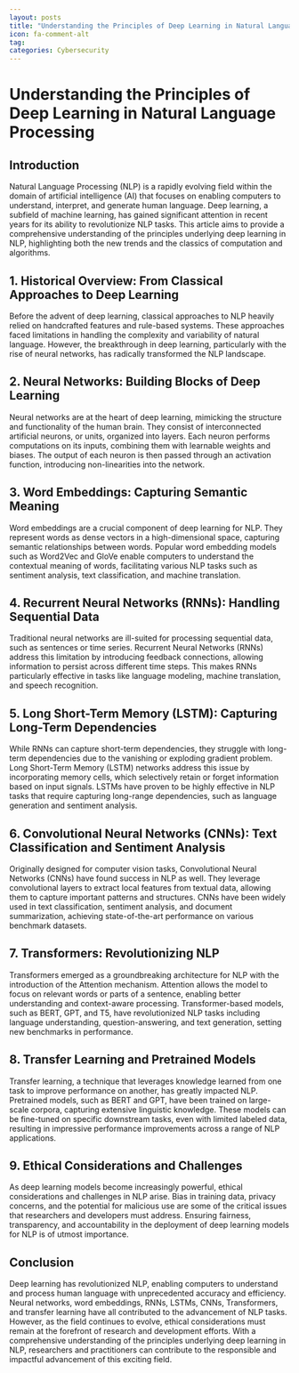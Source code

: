 ```yaml
---
layout: posts
title: "Understanding the Principles of Deep Learning in Natural Language Processing"
icon: fa-comment-alt
tag:      
categories: Cybersecurity
---
```



# Understanding the Principles of Deep Learning in Natural Language Processing

## Introduction

Natural Language Processing (NLP) is a rapidly evolving field within the domain of artificial intelligence (AI) that focuses on enabling computers to understand, interpret, and generate human language. Deep learning, a subfield of machine learning, has gained significant attention in recent years for its ability to revolutionize NLP tasks. This article aims to provide a comprehensive understanding of the principles underlying deep learning in NLP, highlighting both the new trends and the classics of computation and algorithms.

## 1. Historical Overview: From Classical Approaches to Deep Learning

Before the advent of deep learning, classical approaches to NLP heavily relied on handcrafted features and rule-based systems. These approaches faced limitations in handling the complexity and variability of natural language. However, the breakthrough in deep learning, particularly with the rise of neural networks, has radically transformed the NLP landscape.

## 2. Neural Networks: Building Blocks of Deep Learning

Neural networks are at the heart of deep learning, mimicking the structure and functionality of the human brain. They consist of interconnected artificial neurons, or units, organized into layers. Each neuron performs computations on its inputs, combining them with learnable weights and biases. The output of each neuron is then passed through an activation function, introducing non-linearities into the network.

## 3. Word Embeddings: Capturing Semantic Meaning

Word embeddings are a crucial component of deep learning for NLP. They represent words as dense vectors in a high-dimensional space, capturing semantic relationships between words. Popular word embedding models such as Word2Vec and GloVe enable computers to understand the contextual meaning of words, facilitating various NLP tasks such as sentiment analysis, text classification, and machine translation.

## 4. Recurrent Neural Networks (RNNs): Handling Sequential Data

Traditional neural networks are ill-suited for processing sequential data, such as sentences or time series. Recurrent Neural Networks (RNNs) address this limitation by introducing feedback connections, allowing information to persist across different time steps. This makes RNNs particularly effective in tasks like language modeling, machine translation, and speech recognition.

## 5. Long Short-Term Memory (LSTM): Capturing Long-Term Dependencies

While RNNs can capture short-term dependencies, they struggle with long-term dependencies due to the vanishing or exploding gradient problem. Long Short-Term Memory (LSTM) networks address this issue by incorporating memory cells, which selectively retain or forget information based on input signals. LSTMs have proven to be highly effective in NLP tasks that require capturing long-range dependencies, such as language generation and sentiment analysis.

## 6. Convolutional Neural Networks (CNNs): Text Classification and Sentiment Analysis

Originally designed for computer vision tasks, Convolutional Neural Networks (CNNs) have found success in NLP as well. They leverage convolutional layers to extract local features from textual data, allowing them to capture important patterns and structures. CNNs have been widely used in text classification, sentiment analysis, and document summarization, achieving state-of-the-art performance on various benchmark datasets.

## 7. Transformers: Revolutionizing NLP

Transformers emerged as a groundbreaking architecture for NLP with the introduction of the Attention mechanism. Attention allows the model to focus on relevant words or parts of a sentence, enabling better understanding and context-aware processing. Transformer-based models, such as BERT, GPT, and T5, have revolutionized NLP tasks including language understanding, question-answering, and text generation, setting new benchmarks in performance.

## 8. Transfer Learning and Pretrained Models

Transfer learning, a technique that leverages knowledge learned from one task to improve performance on another, has greatly impacted NLP. Pretrained models, such as BERT and GPT, have been trained on large-scale corpora, capturing extensive linguistic knowledge. These models can be fine-tuned on specific downstream tasks, even with limited labeled data, resulting in impressive performance improvements across a range of NLP applications.

## 9. Ethical Considerations and Challenges

As deep learning models become increasingly powerful, ethical considerations and challenges in NLP arise. Bias in training data, privacy concerns, and the potential for malicious use are some of the critical issues that researchers and developers must address. Ensuring fairness, transparency, and accountability in the deployment of deep learning models for NLP is of utmost importance.

## Conclusion

Deep learning has revolutionized NLP, enabling computers to understand and process human language with unprecedented accuracy and efficiency. Neural networks, word embeddings, RNNs, LSTMs, CNNs, Transformers, and transfer learning have all contributed to the advancement of NLP tasks. However, as the field continues to evolve, ethical considerations must remain at the forefront of research and development efforts. With a comprehensive understanding of the principles underlying deep learning in NLP, researchers and practitioners can contribute to the responsible and impactful advancement of this exciting field.